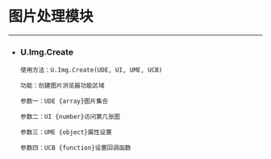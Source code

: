 # 图片处理模块

---

* ### U.Img.Create

  ```
  使用方法：U.Img.Create(UDE, UI, UME, UCB)

  功能：创建图片浏览器功能区域

  参数一：UDE {array}图片集合

  参数二：UI {number}访问第几张图

  参数三：UME {object}属性设置

  参数四：UCB {function}设置回调函数



  ```



